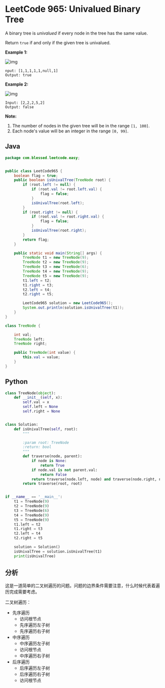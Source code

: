 # LeetCode 965: Univalued Binary Tree

A binary tree is *univalued* if every node in the tree has the same value.

Return `true` if and only if the given tree is univalued.

 

**Example 1:**

![img](https://assets.leetcode.com/uploads/2018/12/28/unival_bst_1.png)

```
nput: [1,1,1,1,1,null,1]
Output: true
```

**Example 2:**

![img](https://assets.leetcode.com/uploads/2018/12/28/unival_bst_2.png)

```
Input: [2,2,2,5,2]
Output: false 
```

**Note:**

1. The number of nodes in the given tree will be in the range `[1, 100]`.
2. Each node's value will be an integer in the range `[0, 99]`.

## Java

```java
package com.blessed.leetcode.easy;


public class LeetCode965 {
    boolean flag = true;
    public boolean isUnivalTree(TreeNode root) {
        if (root.left != null) {
            if (root.val != root.left.val) {
                flag = false;
            }
            isUnivalTree(root.left);
        }
        if (root.right != null) {
            if (root.val != root.right.val) {
                flag = false;
            }
            isUnivalTree(root.right);
        }
        return flag;
    }

    public static void main(String[] args) {
        TreeNode t1 = new TreeNode(9);
        TreeNode t2 = new TreeNode(9);
        TreeNode t3 = new TreeNode(6);
        TreeNode t4 = new TreeNode(9);
        TreeNode t5 = new TreeNode(9);
        t1.left = t2;
        t1.right = t3;
        t2.left = t4;
        t2.right = t5;

        LeetCode965 solution = new LeetCode965();
        System.out.println(solution.isUnivalTree(t1));
    }
}

class TreeNode {

    int val;
    TreeNode left;
    TreeNode right;

    public TreeNode(int value) {
        this.val = value;
    }
}

```

## Python

```python
class TreeNode(object):
    def __init__(self, x):
        self.val = x
        self.left = None
        self.right = None


class Solution:
    def isUnivalTree(self, root):
        """

        :param root: TreeNode
        :return: bool
        """
        def traverse(node, parent):
            if node is None:
                return True
            if node.val is not parent.val:
                return False
            return traverse(node.left, node) and traverse(node.right, node)
        return traverse(root, root)


if __name__ == '__main__':
    t1 = TreeNode(9)
    t2 = TreeNode(9)
    t3 = TreeNode(6)
    t4 = TreeNode(9)
    t5 = TreeNode(9)
    t1.left = t2
    t1.right = t3
    t2.left = t4
    t2.right = t5

    solution = Solution()
    isUnivalTree = solution.isUnivalTree(t1)
    print(isUnivalTree)

```

## 分析

这是一道简单的二叉树遍历的问题。问题的边界条件需要注意，什么时候代表着遍历完成需要考虑。

二叉树遍历：

- 先序遍历
  - 访问根节点
  - 先序遍历左子树
  - 先序遍历右子树
- 中序遍历
  - 中序遍历左子树
  - 访问根节点
  - 中序遍历右子树
- 后序遍历
  - 后序遍历左子树
  - 后序遍历右子树
  - 访问根节点


